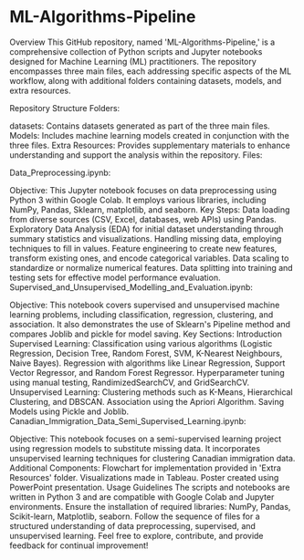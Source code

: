 # ML-Algorithms-Pipeline

Overview
This GitHub repository, named 'ML-Algorithms-Pipeline,' is a comprehensive collection of Python scripts and Jupyter notebooks designed for Machine Learning (ML) practitioners. The repository encompasses three main files, each addressing specific aspects of the ML workflow, along with additional folders containing datasets, models, and extra resources.

Repository Structure
Folders:

datasets: Contains datasets generated as part of the three main files.
Models: Includes machine learning models created in conjunction with the three files.
Extra Resources: Provides supplementary materials to enhance understanding and support the analysis within the repository.
Files:

Data_Preprocessing.ipynb:

Objective: This Jupyter notebook focuses on data preprocessing using Python 3 within Google Colab. It employs various libraries, including NumPy, Pandas, Sklearn, matplotlib, and seaborn.
Key Steps:
Data loading from diverse sources (CSV, Excel, databases, web APIs) using Pandas.
Exploratory Data Analysis (EDA) for initial dataset understanding through summary statistics and visualizations.
Handling missing data, employing techniques to fill in values.
Feature engineering to create new features, transform existing ones, and encode categorical variables.
Data scaling to standardize or normalize numerical features.
Data splitting into training and testing sets for effective model performance evaluation.
Supervised_and_Unsupervised_Modelling_and_Evaluation.ipynb:

Objective: This notebook covers supervised and unsupervised machine learning problems, including classification, regression, clustering, and association. It also demonstrates the use of Sklearn's Pipeline method and compares Joblib and pickle for model saving.
Key Sections:
Introduction
Supervised Learning:
Classification using various algorithms (Logistic Regression, Decision Tree, Random Forest, SVM, K-Nearest Neighbours, Naive Bayes).
Regression with algorithms like Linear Regression, Support Vector Regressor, and Random Forest Regressor.
Hyperparameter tuning using manual testing, RandimizedSearchCV, and GridSearchCV.
Unsupervised Learning:
Clustering methods such as K-Means, Hierarchical Clustering, and DBSCAN.
Association using the Apriori Algorithm.
Saving Models using Pickle and Joblib.
Canadian_Immigration_Data_Semi_Supervised_Learning.ipynb:

Objective: This notebook focuses on a semi-supervised learning project using regression models to substitute missing data. It incorporates unsupervised learning techniques for clustering Canadian immigration data.
Additional Components:
Flowchart for implementation provided in 'Extra Resources' folder.
Visualizations made in Tableau.
Poster created using PowerPoint presentation.
Usage Guidelines
The scripts and notebooks are written in Python 3 and are compatible with Google Colab and Jupyter environments.
Ensure the installation of required libraries: NumPy, Pandas, Scikit-learn, Matplotlib, seaborn.
Follow the sequence of files for a structured understanding of data preprocessing, supervised, and unsupervised learning.
Feel free to explore, contribute, and provide feedback for continual improvement!

